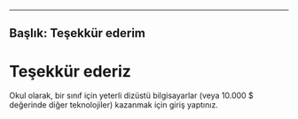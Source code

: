 * * *

## Başlık: Teşekkür ederim

# Teşekkür ederiz

Okul olarak, bir sınıf için yeterli dizüstü bilgisayarlar (veya 10.000 $ değerinde diğer teknolojiler) kazanmak için giriş yaptınız.